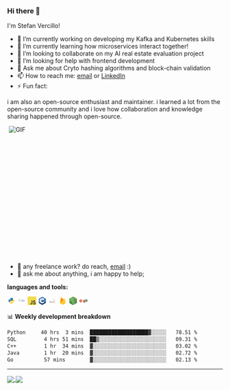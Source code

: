 
<!--
**svercillo/svercillo** is a ✨ _special_ ✨ repository because its `README.md` (this file) appears on your GitHub profile.

Here are some ideas to get you started:


-->


### Hi there 👋
I'm Stefan Vercillo!

- 🔭 I’m currently working on developing my Kafka and Kubernetes skills
- 🌱 I’m currently learning how microservices interact together!
- 👯 I’m looking to collaborate on my AI real estate evaluation project
- 🤔 I’m looking for help with frontend development
- 💬 Ask me about Cryto hashing algorithms and block-chain validation 
- 📫 How to reach me: [email](mailto:snvercil@uwaterloo.ca) or [LinkedIn](https://www.linkedin.com/in/stefan-vercillo/)
- ⚡ Fun fact:


i am also an open-source enthusiast and maintainer. i learned a lot from the open-source community and i love how collaboration and knowledge sharing happened through open-source.


  <img align="right" alt="GIF" src="https://github.com/abhisheknaiidu/abhisheknaiidu/blob/master/code.gif?raw=true" width="500" height="320" />
  

- 💼 any freelance work? do reach, [email](mailto:snvercil@uwaterloo.ca) :)
- 💬 ask me about anything, i am happy to help;

**languages and tools:**  

<code><img height="20" src="https://raw.githubusercontent.com/github/explore/80688e429a7d4ef2fca1e82350fe8e3517d3494d/topics/python/python.png"></code>
<code><img height="20" src="https://raw.githubusercontent.com/github/explore/80688e429a7d4ef2fca1e82350fe8e3517d3494d/topics/java/java.png"></code>
<code><img height="20" src="https://raw.githubusercontent.com/github/explore/80688e429a7d4ef2fca1e82350fe8e3517d3494d/topics/javascript/javascript.png"></code>
<code><img height="20" src="https://raw.githubusercontent.com/github/explore/80688e429a7d4ef2fca1e82350fe8e3517d3494d/topics/cpp/cpp.png"></code>
<code><img height="20" src="https://raw.githubusercontent.com/github/explore/80688e429a7d4ef2fca1e82350fe8e3517d3494d/topics/mysql/mysql.png"></code>
<code><img height="20" src="https://raw.githubusercontent.com/github/explore/80688e429a7d4ef2fca1e82350fe8e3517d3494d/topics/firebase/firebase.png"></code>
<code><img height="20" src="https://raw.githubusercontent.com/github/explore/80688e429a7d4ef2fca1e82350fe8e3517d3494d/topics/nodejs/nodejs.png"></code>
<code><img height="20" src="https://raw.githubusercontent.com/github/explore/80688e429a7d4ef2fca1e82350fe8e3517d3494d/topics/git/git.png"></code>



📊 **Weekly development breakdown**
<!--START_SECTION:waka-->
```text
Python     40 hrs  3 mins  ███████████████████▓░░░░░   78.51 % 
SQL         4 hrs 51 mins  ██▒░░░░░░░░░░░░░░░░░░░░░░   09.31 % 
C++         1 hr  34 mins  ▓░░░░░░░░░░░░░░░░░░░░░░░░   03.02 % 
Java        1 hr  20 mins  ▓░░░░░░░░░░░░░░░░░░░░░░░░   02.72 % 
Go          57 mins        ▓░░░░░░░░░░░░░░░░░░░░░░░░   02.13 % 
```
<!--END_SECTION:waka-->

-------

<a href="https://github-readme-stats.vercel.app/api?username=svercillo&count_private=true&show_icons=true&theme=gotham&include_all_commits=true">
  <img align="center" src="https://github-readme-stats.vercel.app/api?username=svercillo&count_private=true&show_icons=true&theme=gotham&include_all_commits=true" />
</a>
<a href="https://github-readme-stats.vercel.app/api/top-langs/?username=svercillo&theme=cobalt&layout=compact">
  <img align="center" src="https://github-readme-stats.vercel.app/api/top-langs/?username=svercillo&theme=gotham&layout=compact" />
</a>

